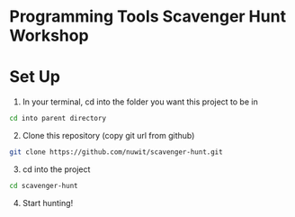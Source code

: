 # Programming Tools Scavenger Hunt Workshop

Set Up
===

1. In your terminal, cd into the folder you want this project to be in

  ```sh
  cd into parent directory
  ```

2. Clone this repository (copy git url from github)

  ```sh
  git clone https://github.com/nuwit/scavenger-hunt.git
  ```

3. cd into the project

  ```sh
  cd scavenger-hunt
  ```
  
4. Start hunting!
